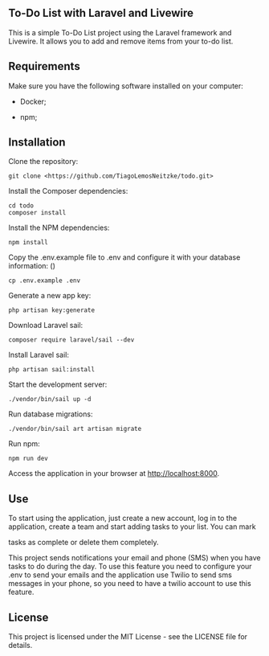 ## To-Do List with Laravel and Livewire

This is a simple To-Do List project using the Laravel framework and Livewire. It allows you to add and remove items from your to-do list.

## Requirements

Make sure you have the following software installed on your computer:

- Docker;

- npm;

## Installation

Clone the repository:

```
git clone <https://github.com/TiagoLemosNeitzke/todo.git>
```

Install the Composer dependencies:

```
cd todo
composer install
```

Install the NPM dependencies:

```
npm install
```

Copy the .env.example file to .env and configure it with your database information: ()

```
cp .env.example .env
```

Generate a new app key:

```
php artisan key:generate
```

Download Laravel sail:

```
composer require laravel/sail --dev
```

Install Laravel sail:

```
php artisan sail:install
```

Start the development server:

```
./vendor/bin/sail up -d
```

Run database migrations:

```
./vendor/bin/sail art artisan migrate
```

Run npm:

```
npm run dev
```

Access the application in your browser at <http://localhost:8000>.

## Use

To start using the application, just create a new account, log in to the application, create a team and start adding tasks to your list. You can mark

tasks as complete or delete them completely.

This project sends notifications your email and phone (SMS) when you have tasks to do during the day. To use this feature you need to configure your .env to send your emails and the application use Twilio to send sms messages in your phone, so you need to have a twilio account to use this feature.

## License

This project is licensed under the MIT License - see the LICENSE file for details.
